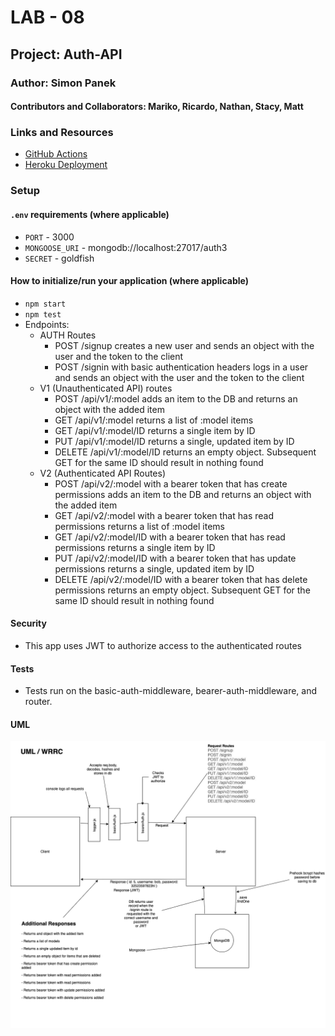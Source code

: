 # LAB - 08

## Project: Auth-API

### Author: Simon Panek

#### Contributors and Collaborators: Mariko, Ricardo, Nathan, Stacy, Matt

### Links and Resources

- [GitHub Actions](https://github.com/simon-panek/auth-api/actions)
- [Heroku Deployment](https://simonpanek-auth-api.herokuapp.com/)

### Setup

#### `.env` requirements (where applicable)

- `PORT` - 3000
- `MONGOOSE_URI` - mongodb://localhost:27017/auth3
- `SECRET` - goldfish

#### How to initialize/run your application (where applicable)

- `npm start`
- `npm test`
- Endpoints:
  - AUTH Routes
    - POST /signup creates a new user and sends an object with the user and the token to the client
    - POST /signin with basic authentication headers logs in a user and sends an object with the user and the token to the client
  - V1 (Unauthenticated API) routes
    - POST /api/v1/:model adds an item to the DB and returns an object with the added item
    - GET /api/v1/:model returns a list of :model items
    - GET /api/v1/:model/ID returns a single item by ID
    - PUT /api/v1/:model/ID returns a single, updated item by ID
    - DELETE /api/v1/:model/ID returns an empty object. Subsequent GET for the same ID should result in nothing found
  - V2 (Authenticated API Routes)
    - POST /api/v2/:model with a bearer token that has create permissions adds an item to the DB and returns an object with the added item
    - GET /api/v2/:model with a bearer token that has read permissions returns a list of :model items
    - GET /api/v2/:model/ID with a bearer token that has read permissions returns a single item by ID
    - PUT /api/v2/:model/ID with a bearer token that has update permissions returns a single, updated item by ID
    - DELETE /api/v2/:model/ID with a bearer token that has delete permissions returns an empty object. Subsequent GET for the same ID should result in nothing found

#### Security

- This app uses JWT to authorize access to the authenticated routes

#### Tests

- Tests run on the basic-auth-middleware, bearer-auth-middleware, and router.

#### UML

![Whiteboard UML / WRRC](401-lab-08-uml-wrrc.png)